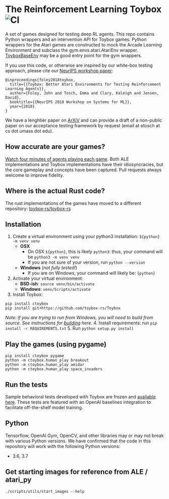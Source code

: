 # The Reinforcement Learning Toybox ![CI](https://github.com/toybox-rs/Toybox/workflows/CI/badge.svg)

A set of games designed for testing deep RL agents. This repo contains Python wrappers and an intervention API for Toybox games. Python wrappers for the Atari games are constructed to mock the Arcade Learning Environment and subclass the gym.envs.atari.AtariEnv wrapper. [ToyboxBaseEnv](https://github.com/toybox-rs/Toybox/blob/main/toybox/envs/atari/base.py) may be a good entry point for the gym wrappers.

If you use this code, or otherwise are inspired by our white-box testing approach, please cite our [NeurIPS workshop paper](https://arxiv.org/abs/1812.02850):

```
@inproceedings{foley2018toybox,
  title={{Toybox: Better Atari Environments for Testing Reinforcement Learning Agents}},
  author={Foley, John and Tosch, Emma and Clary, Kaleigh and Jensen, David},
  booktitle={{NeurIPS 2018 Workshop on Systems for ML}},
  year={2018}
}
```

We have a lenghtier paper on [ArXiV](https://arxiv.org/pdf/1905.02825.pdf) and can provide a draft of a non-public paper on our acceptance testing framework by request (email at etosch at cs dot umass dot edu).

## How accurate are your games?

[Watch four minutes of agents playing each game](https://www.youtube.com/watch?v=spx_YQQW1Lw). Both ALE implementations and Toybox implementations have their idiosyncracies, but the core gameplay and concepts have been captured. Pull requests always welcome to improve fidelity.

## Where is the actual Rust code?

The rust implementations of the games have moved to a different repository: [toybox-rs/toybox-rs](https://github.com/toybox-rs/toybox-rs)

## Installation
1. Create a virtual environment using your python3 installation: `${python} -m venv venv`
   * **OSX** 
      * On OSX `${python}`, this is likely `python3`: thus, your command will be `python3 -m venv venv`
      * If you are not sure of your version, run `python --version`
   * **Windows** (_not fully tested!_)
      * If you are on Windows, your command will likely be: `{python}`
2. Activate your virtual environment:
   * **BSD-ish**: `source venv/bin/activate`
   * **Windows**: `venv/Scripts/activate`
4. Install Toybox:

```    
pip install ctoybox
pip install git+https://github.com/toybox-rs/Toybox
```
_Note: if you are trying to run from Windows, you will need to build from source. See instructions for [building](https://github.com/toybox-rs/toybox-rs/blob/main/docs/new-game-help.md) here._
4. Install requirements: run `pip install -r REQUIREMENTS.txt`
5. Run `python setup.py install`


## Play the games (using pygame)

    pip install ctoybox pygame
    python -m ctoybox.human_play breakout
    python -m ctoybox.human_play amidar
    python -m ctoybox.human_play space_invaders

## Run the tests

Sample behavioral tests developed with Toybox are frozen and [available here](https://github.com/toybox-rs/openai-baselines-envs). These tests are featured with an OpenAI baselines integration to facilitate off-the-shelf model training.


## Python

Tensorflow, OpenAI Gym, OpenCV, and other libraries may or may not break with various Python versions. We have confirmed that the code in this repository will work with the following Python versions:

* 3.6, 3.7

## Get starting images for reference from ALE / atari_py

`./scripts/utils/start_images --help` 
